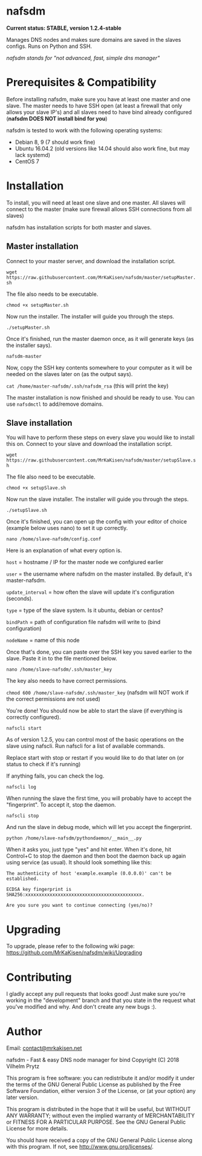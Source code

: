 # nafsdm
**Current status: STABLE, version 1.2.4-stable**

Manages DNS nodes and makes sure domains are saved in the slaves configs. Runs on Python and SSH.

*nafsdm stands for "not advanced, fast, simple dns manager"*

# Prerequisites & Compatibility
Before installing nafsdm, make sure you have at least one master and one slave. The master needs to have SSH open (at least a firewall that only allows your slave IP's) and all slaves need to have bind already configured (**nafsdm DOES NOT install bind for you**)

nafsdm is tested to work with the following operating systems:

* Debian 8, 9 (7 should work fine)
* Ubuntu 16.04.2 (old versions like 14.04 should also work fine, but may lack systemd)
* CentOS 7

# Installation
To install, you will need at least one slave and one master. All slaves will connect to the master (make sure firewall allows SSH connections from all slaves)

nafsdm has installation scripts for both master and slaves.

## Master installation
Connect to your master server, and download the installation script.

`wget https://raw.githubusercontent.com/MrKaKisen/nafsdm/master/setupMaster.sh`

The file also needs to be executable.

`chmod +x setupMaster.sh`

Now run the installer. The installer will guide you through the steps.

`./setupMaster.sh`

Once it's finished, run the master daemon once, as it will generate keys (as the installer says).

`nafsdm-master`

Now, copy the SSH key contents somewhere to your computer as it will be needed on the slaves later on (as the output says).

`cat /home/master-nafsdm/.ssh/nafsdm_rsa` (this will print the key)

The master installation is now finished and should be ready to use. You can use `nafsdmctl` to add/remove domains.

## Slave installation
You will have to perform these steps on every slave you would like to install this on.
Connect to your slave and download the installation script.

`wget https://raw.githubusercontent.com/MrKaKisen/nafsdm/master/setupSlave.sh`

The file also need to be executable.

`chmod +x setupSlave.sh`

Now run the slave installer. The installer will guide you through the steps.

`./setupSlave.sh`

Once it's finished, you can open up the config with your editor of choice (example below uses nano) to set it up correctly.

`nano /home/slave-nafsdm/config.conf`


Here is an explanation of what every option is.

`host` = hostname / IP for the master node we confgiured earlier

`user` = the username where nafsdm on the master installed. By default, it's master-nafsdm.

`update_interval` = how often the slave will update it's configuration (seconds).

`type` = type of the slave system. Is it ubuntu, debian or centos?

`bindPath` = path of configuration file nafsdm will write to (bind configuration)

`nodeName` = name of this node

Once that's done, you can paste over the SSH key you saved earlier to the slave. Paste it in to the file mentioned below.

`nano /home/slave-nafsdm/.ssh/master_key`

The key also needs to have correct permissions.

`chmod 600 /home/slave-nafsdm/.ssh/master_key` (nafsdm will NOT work if the correct permissions are not used)

You're done! You should now be able to start the slave (if everything is correctly configured).

`nafscli start`

As of version 1.2.5, you can control most of the basic operations on the slave using nafscli. Run nafscli for a list of available commands.

Replace start with stop or restart if you would like to do that later on (or status to check if it's running)

If anything fails, you can check the log.

`nafscli log`

When running the slave the first time, you will probably have to accept the "fingerprint". To accept it, stop the daemon.

`nafscli stop`

And run the slave in debug mode, which will let you accept the fingerprint.

`python /home/slave-nafsdm/pythondaemon/__main__.py`

When it asks you, just type "yes" and hit enter. When it's done, hit Control+C to stop the daemon and then boot the daemon back up again using service (as usual). It should look something like this:

`The authenticity of host 'example.example (0.0.0.0)' can't be established.`

`ECDSA key fingerprint is SHA256:xxxxxxxxxxxxxxxxxxxxxxxxxxxxxxxxxxxxxxxxxxx.`

`Are you sure you want to continue connecting (yes/no)?`

# Upgrading

To upgrade, please refer to the following wiki page: <https://github.com/MrKaKisen/nafsdm/wiki/Upgrading>

# Contributing
I gladly accept any pull requests that looks good! Just make sure you're working in the "development" branch and that you state in the request what you've modified and why. And don't create any new bugs :).

# Author
Email: contact@mrkakisen.net

nafsdm - Fast & easy DNS node manager for bind
Copyright (C) 2018 Vilhelm Prytz

This program is free software: you can redistribute it and/or modify
it under the terms of the GNU General Public License as published by
the Free Software Foundation, either version 3 of the License, or
(at your option) any later version.

This program is distributed in the hope that it will be useful,
but WITHOUT ANY WARRANTY; without even the implied warranty of
MERCHANTABILITY or FITNESS FOR A PARTICULAR PURPOSE.  See the
GNU General Public License for more details.

You should have received a copy of the GNU General Public License
along with this program.  If not, see <http://www.gnu.org/licenses/>.

